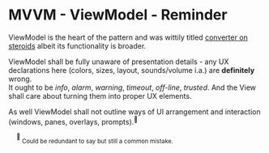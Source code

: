 # MVVM - ViewModel - Reminder

ViewModel is the heart of the pattern and was wittily titled [converter on steroids](https://joshsmithonwpf.wordpress.com/2008/12/01/the-philosophies-of-mvvm/) albeit its functionality is broader.

ViewModel shall be fully unaware of presentation details - any UX declarations here (colors, sizes, layout, sounds/volume i.a.) are **definitely** wrong.\
It ought to be *info*, *alarm*, *warning*, *timeout*, *off-line*, *trusted*. And the View shall care about turning them into proper UX elements.

As well ViewModel shall not outline ways of UI arrangement and interaction (windows, panes, overlays, prompts).<sup>:raising_hand:</sup>

&nbsp;&nbsp;&nbsp;&nbsp;<sup>:raising_hand:</sup><sub> Could be redundant to say but still a common mistake.</sub>

